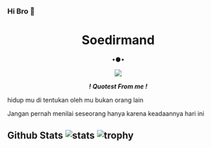### Hi Bro 👋 

<!-- **Soedirmand/Soedirmand** is a ✨ _special_ ✨ repository because its `README.md` (this file) appears on your GitHub profile. Here are some ideas to get you started: 


- 🔭 I’m currently working on ... 
- 🌱 I’m currently learning ... 
- 👯 I’m looking to collaborate on ... 
- 🤔 I’m looking for help with ...
- 💬 Ask me about ... 
- 📫 How to reach me: ... 
- 😄 Pronouns: ... 
- ⚡ Fun fact: ... 
--> <h1 align="center"> Soedirmand </h1> <p align="center"> •●• </p> <p align="center"> <img src="https://telegra.ph/file/97d5445f0eee3dbacd763.jpg/u/83586926?s=60&v=4"> 

</p> <p align="center"> <i> <b> ! Quotest From me ! </b> </i> 

</p <p>hidup mu di tentukan oleh mu bukan orang lain

</p> <P>Jangan pernah menilai seseorang hanya karena keadaannya hari ini</p> 

## Github Stats ![stats](https://github-readme-stats.vercel.app/api?username=Soedirmand&show_icons=true&count_private=true&title_color=f7d745&text_color=b2d76c&icon_color=6562af&bg_color=00000000&hide=bg-color&hide_border=false) ![trophy](https://github-profile-trophy.vercel.app/?username=Soedirmand&theme=juicyfresh&no-bg=true&no-frame=true&column=4&")
